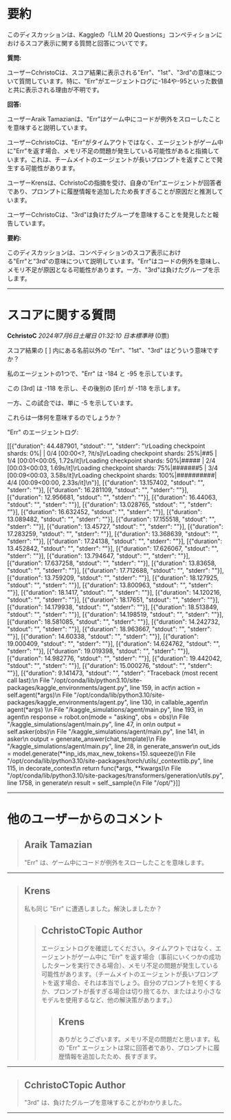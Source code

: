 # 要約 
このディスカッションは、Kaggleの「LLM 20 Questions」コンペティションにおけるスコア表示に関する質問と回答についてです。

**質問:**

ユーザーCchristoCは、スコア結果に表示される"Err"、"1st"、"3rd"の意味について質問しています。特に、"Err"がエージェントログに-184や-95といった数値と共に表示される理由が不明です。

**回答:**

ユーザーAraik Tamazianは、"Err"はゲーム中にコードが例外をスローしたことを意味すると説明しています。

ユーザーCchristoCは、"Err"がタイムアウトではなく、エージェントがゲーム中に"Err"を返す場合、メモリ不足の問題が発生している可能性があると指摘しています。これは、チームメイトのエージェントが長いプロンプトを返すことで発生する可能性があります。

ユーザーKrensは、CchristoCの指摘を受け、自身の"Err"エージェントが回答者であり、プロンプトに履歴情報を追加したため長すぎることが原因だと推測しています。

ユーザーCchristoCは、"3rd"は負けたグループを意味することを発見したと報告しています。

**要約:**

このディスカッションは、コンペティションのスコア表示における"Err"と"3rd"の意味について説明しています。"Err"はコードの例外を意味し、メモリ不足が原因となる可能性があります。一方、"3rd"は負けたグループを示します。


---
# スコアに関する質問

**CchristoC** *2024年7月6日土曜日 01:32:10 日本標準時* (0票)

スコア結果の [ ] 内にある名前以外の "Err"、"1st"、"3rd" はどういう意味ですか？

私のエージェントの1つで、"Err" は -184 と -95 を示しています。

この [3rd] は -118 を示し、その後別の [Err] が -118 を示します。

一方、この試合では、単に -5 を示しています。

これらは一体何を意味するのでしょうか？

"Err" のエージェントログ:

[[{"duration": 44.487901, "stdout": "", "stderr": "\rLoading checkpoint shards:   0%|          | 0/4 [00:00<?, ?it/s]\rLoading checkpoint shards:  25%|##5       | 1/4 [00:01<00:05,  1.72s/it]\rLoading checkpoint shards:  50%|#####     | 2/4 [00:03<00:03,  1.69s/it]\rLoading checkpoint shards:  75%|#######5  | 3/4 [00:09<00:03,  3.58s/it]\rLoading checkpoint shards: 100%|##########| 4/4 [00:09<00:00,  2.33s/it]\n"}],
 [{"duration": 13.157402, "stdout": "", "stderr": ""}],
 [{"duration": 16.281109, "stdout": "", "stderr": ""}],
 [{"duration": 12.956681, "stdout": "", "stderr": ""}],
 [{"duration": 16.44063, "stdout": "", "stderr": ""}],
 [{"duration": 13.028765, "stdout": "", "stderr": ""}],
 [{"duration": 16.632452, "stdout": "", "stderr": ""}],
 [{"duration": 13.089482, "stdout": "", "stderr": ""}],
 [{"duration": 17.155518, "stdout": "", "stderr": ""}],
 [{"duration": 13.45727, "stdout": "", "stderr": ""}],
 [{"duration": 17.283259, "stdout": "", "stderr": ""}],
 [{"duration": 13.368639, "stdout": "", "stderr": ""}],
 [{"duration": 17.24138, "stdout": "", "stderr": ""}],
 [{"duration": 13.452842, "stdout": "", "stderr": ""}],
 [{"duration": 17.626067, "stdout": "", "stderr": ""}],
 [{"duration": 13.794647, "stdout": "", "stderr": ""}],
 [{"duration": 17.637258, "stdout": "", "stderr": ""}],
 [{"duration": 13.83658, "stdout": "", "stderr": ""}],
 [{"duration": 17.712688, "stdout": "", "stderr": ""}],
 [{"duration": 13.759209, "stdout": "", "stderr": ""}],
 [{"duration": 18.127925, "stdout": "", "stderr": ""}],
 [{"duration": 13.800963, "stdout": "", "stderr": ""}],
 [{"duration": 18.1417, "stdout": "", "stderr": ""}],
 [{"duration": 14.120216, "stdout": "", "stderr": ""}],
 [{"duration": 18.17651, "stdout": "", "stderr": ""}],
 [{"duration": 14.179938, "stdout": "", "stderr": ""}],
 [{"duration": 18.513849, "stdout": "", "stderr": ""}],
 [{"duration": 14.198519, "stdout": "", "stderr": ""}],
 [{"duration": 18.581085, "stdout": "", "stderr": ""}],
 [{"duration": 14.242732, "stdout": "", "stderr": ""}],
 [{"duration": 18.963667, "stdout": "", "stderr": ""}],
 [{"duration": 14.60338, "stdout": "", "stderr": ""}],
 [{"duration": 19.000409, "stdout": "", "stderr": ""}],
 [{"duration": 14.624762, "stdout": "", "stderr": ""}],
 [{"duration": 19.019398, "stdout": "", "stderr": ""}],
 [{"duration": 14.982776, "stdout": "", "stderr": ""}],
 [{"duration": 19.442042, "stdout": "", "stderr": ""}],
 [{"duration": 15.000276, "stdout": "", "stderr": ""}],
 [{"duration": 9.141473, "stdout": "", "stderr": "Traceback (most recent call last):\n  File \"/opt/conda/lib/python3.10/site-packages/kaggle_environments/agent.py\", line 159, in act\n    action = self.agent(*args)\n  File \"/opt/conda/lib/python3.10/site-packages/kaggle_environments/agent.py\", line 130, in callable_agent\n    agent(*args) \\\n  File \"/kaggle_simulations/agent/main.py\", line 193, in agent\n    response = robot.on(mode = \"asking\", obs = obs)\n  File \"/kaggle_simulations/agent/main.py\", line 47, in on\n    output = self.asker(obs)\n  File \"/kaggle_simulations/agent/main.py\", line 141, in asker\n    output = generate_answer(chat_template)\n  File \"/kaggle_simulations/agent/main.py\", line 28, in generate_answer\n    out_ids = model.generate(**inp_ids,max_new_tokens=15).squeeze()\n  File \"/opt/conda/lib/python3.10/site-packages/torch/utils/_contextlib.py\", line 115, in decorate_context\n    return func(*args, **kwargs)\n  File \"/opt/conda/lib/python3.10/site-packages/transformers/generation/utils.py\", line 1758, in generate\n    result = self._sample(\n  File \"/opt/"}]]

---
# 他のユーザーからのコメント

> ## Araik Tamazian
> 
> "Err" は、ゲーム中にコードが例外をスローしたことを意味します。
> 
> 
> 
---
> ## Krens
> 
> 私も同じ "Err" に遭遇しました。解決しましたか？
> 
> 
> 
> > ## CchristoCTopic Author
> > 
> > エージェントログを確認してください。タイムアウトではなく、エージェントがゲーム中に "Err" を返す場合（事前にいくつかの成功したターンを実行できる場合）、メモリ不足の問題が発生している可能性があります。（チームメイトのエージェントが長いプロンプトを返す場合、それは本当でしょう。自分のプロンプトを短くするか、プロンプトが長すぎる場合は切り捨てるか、またはより小さなモデルを使用するなど、他の解決策があります。）
> > 
> > 
> > 
> > > ## Krens
> > > 
> > > ありがとうございます。メモリ不足の問題だと思います。私の "Err" エージェントは常に回答者であり、プロンプトに履歴情報を追加したため、長すぎます。
> > > 
> > > 
> > > 
---
> ## CchristoCTopic Author
> 
> "3rd" は、負けたグループを意味することがわかりました。
> 
> 
> 
---

